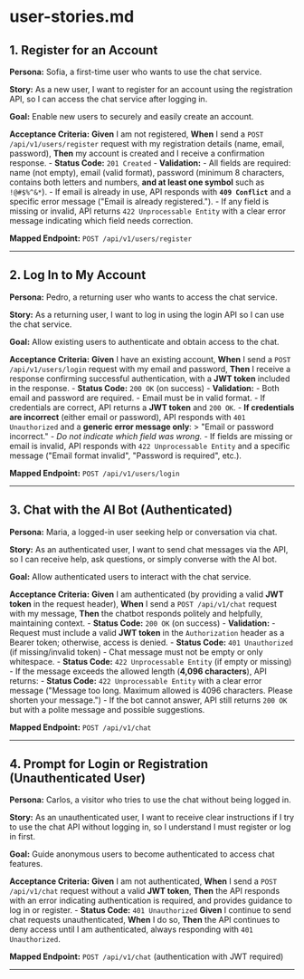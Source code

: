 # user-stories.md

## 1. Register for an Account

**Persona:**
Sofia, a first-time user who wants to use the chat service.

**Story:**
As a new user, I want to register for an account using the registration API, so I can access the chat service after logging in.

**Goal:**
Enable new users to securely and easily create an account.

**Acceptance Criteria:**
**Given** I am not registered,
  **When** I send a `POST /api/v1/users/register` request with my registration details (name, email, password),
  **Then** my account is created and I receive a confirmation response.
    - **Status Code:** `201 Created`
    - **Validation:**
      - All fields are required: name (not empty), email (valid format), password (minimum 8 characters, contains both letters and numbers, **and at least one symbol** such as `!@#$%^&*`).
      - If email is already in use, API responds with **`409 Conflict`** and a specific error message ("Email is already registered.").
      - If any field is missing or invalid, API returns `422 Unprocessable Entity` with a clear error message indicating which field needs correction.

**Mapped Endpoint:**
`POST /api/v1/users/register`

---

## 2. Log In to My Account

**Persona:**
Pedro, a returning user who wants to access the chat service.

**Story:**
As a returning user, I want to log in using the login API so I can use the chat service.

**Goal:**
Allow existing users to authenticate and obtain access to the chat.

**Acceptance Criteria:**
**Given** I have an existing account,
  **When** I send a `POST /api/v1/users/login` request with my email and password,
  **Then** I receive a response confirming successful authentication, with a **JWT token** included in the response.
    - **Status Code:** `200 OK` (on success)
    - **Validation:**
      - Both email and password are required.
      - Email must be in valid format.
      - If credentials are correct, API returns a **JWT token** and `200 OK`.
      - **If credentials are incorrect** (either email or password), API responds with `401 Unauthorized` and a **generic error message only**:
        > "Email or password incorrect."
        - *Do not indicate which field was wrong.*
      - If fields are missing or email is invalid, API responds with `422 Unprocessable Entity` and a specific message ("Email format invalid", "Password is required", etc.).

**Mapped Endpoint:**
`POST /api/v1/users/login`

---

## 3. Chat with the AI Bot (Authenticated)

**Persona:**
Maria, a logged-in user seeking help or conversation via chat.

**Story:**
As an authenticated user, I want to send chat messages via the API, so I can receive help, ask questions, or simply converse with the AI bot.

**Goal:**
Allow authenticated users to interact with the chat service.

**Acceptance Criteria:**
**Given** I am authenticated (by providing a valid **JWT token** in the request header),
  **When** I send a `POST /api/v1/chat` request with my message,
  **Then** the chatbot responds politely and helpfully, maintaining context.
    - **Status Code:** `200 OK` (on success)
    - **Validation:**
      - Request must include a valid **JWT token** in the `Authorization` header as a Bearer token; otherwise, access is denied.
        - **Status Code:** `401 Unauthorized` (if missing/invalid token)
      - Chat message must not be empty or only whitespace.
        - **Status Code:** `422 Unprocessable Entity` (if empty or missing)
      - If the message exceeds the allowed length (**4,096 characters**), API returns:
        - **Status Code:** `422 Unprocessable Entity` with a clear error message ("Message too long. Maximum allowed is 4096 characters. Please shorten your message.")
      - If the bot cannot answer, API still returns `200 OK` but with a polite message and possible suggestions.

**Mapped Endpoint:**
`POST /api/v1/chat`

---

## 4. Prompt for Login or Registration (Unauthenticated User)

**Persona:**
Carlos, a visitor who tries to use the chat without being logged in.

**Story:**
As an unauthenticated user, I want to receive clear instructions if I try to use the chat API without logging in, so I understand I must register or log in first.

**Goal:**
Guide anonymous users to become authenticated to access chat features.

**Acceptance Criteria:**
**Given** I am not authenticated,
  **When** I send a `POST /api/v1/chat` request without a valid **JWT token**,
  **Then** the API responds with an error indicating authentication is required, and provides guidance to log in or register.
    - **Status Code:** `401 Unauthorized`
**Given** I continue to send chat requests unauthenticated,
  **When** I do so,
  **Then** the API continues to deny access until I am authenticated, always responding with `401 Unauthorized`.

**Mapped Endpoint:**
`POST /api/v1/chat` (authentication with JWT required)

---
